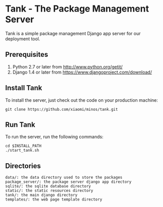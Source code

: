 # Tank - The Package Management Server

Tank is a simple package management Django app server for our deployment tool.

## Prerequisites

1. Python 2.7 or later from <http://www.python.org/getit/>
2. Django 1.4 or later from <https://www.djangoproject.com/download/>

## Install Tank

To install the server, just check out the code on your production machine:

    git clone https://github.com/xiaomi/minos/tank.git

## Run Tank

To run the server, run the following commands:

    cd $INSTALL_PATH
    ./start_tank.sh

## Directories

    data/: the data directory used to store the packages
    package_server/: the package server django app directory
    sqlite/: the sqlite database directory
    static/: the static resources directory
    tank/: the main django directory
    templates/: the web page template directory
